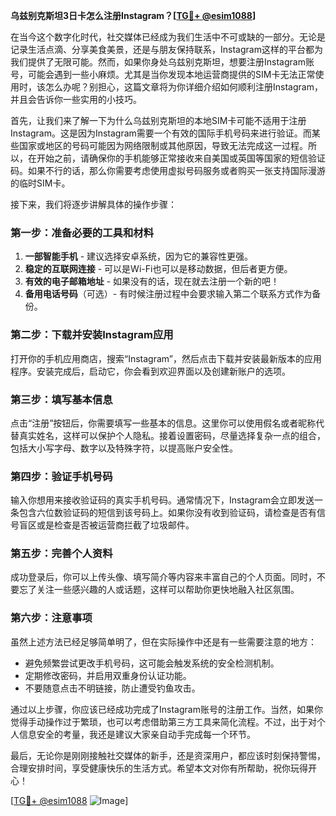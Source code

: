 **乌兹别克斯坦3日卡怎么注册Instagram？[[TG💪+ @esim1088](https://t.me/s/esim1088)]**

在当今这个数字化时代，社交媒体已经成为我们生活中不可或缺的一部分。无论是记录生活点滴、分享美食美景，还是与朋友保持联系，Instagram这样的平台都为我们提供了无限可能。然而，如果你身处乌兹别克斯坦，想要注册Instagram账号，可能会遇到一些小麻烦。尤其是当你发现本地运营商提供的SIM卡无法正常使用时，该怎么办呢？别担心，这篇文章将为你详细介绍如何顺利注册Instagram，并且会告诉你一些实用的小技巧。

首先，让我们来了解一下为什么乌兹别克斯坦的本地SIM卡可能不适用于注册Instagram。这是因为Instagram需要一个有效的国际手机号码来进行验证。而某些国家或地区的号码可能因为网络限制或其他原因，导致无法完成这一过程。所以，在开始之前，请确保你的手机能够正常接收来自美国或英国等国家的短信验证码。如果不行的话，那么你需要考虑使用虚拟号码服务或者购买一张支持国际漫游的临时SIM卡。

接下来，我们将逐步讲解具体的操作步骤：

### 第一步：准备必要的工具和材料

1. **一部智能手机** - 建议选择安卓系统，因为它的兼容性更强。
2. **稳定的互联网连接** - 可以是Wi-Fi也可以是移动数据，但后者更方便。
3. **有效的电子邮箱地址** - 如果没有的话，现在就去注册一个新的吧！
4. **备用电话号码**（可选）- 有时候注册过程中会要求输入第二个联系方式作为备份。

### 第二步：下载并安装Instagram应用

打开你的手机应用商店，搜索“Instagram”，然后点击下载并安装最新版本的应用程序。安装完成后，启动它，你会看到欢迎界面以及创建新账户的选项。

### 第三步：填写基本信息

点击“注册”按钮后，你需要填写一些基本的信息。这里你可以使用假名或者昵称代替真实姓名，这样可以保护个人隐私。接着设置密码，尽量选择复杂一点的组合，包括大小写字母、数字以及特殊字符，以提高账户安全性。

### 第四步：验证手机号码

输入你想用来接收验证码的真实手机号码。通常情况下，Instagram会立即发送一条包含六位数验证码的短信到该号码上。如果你没有收到验证码，请检查是否有信号盲区或是检查是否被运营商拦截了垃圾邮件。

### 第五步：完善个人资料

成功登录后，你可以上传头像、填写简介等内容来丰富自己的个人页面。同时，不要忘了关注一些感兴趣的人或话题，这样可以帮助你更快地融入社区氛围。

### 第六步：注意事项

虽然上述方法已经足够简单明了，但在实际操作中还是有一些需要注意的地方：

- 避免频繁尝试更改手机号码，这可能会触发系统的安全检测机制。
- 定期修改密码，并启用双重身份认证功能。
- 不要随意点击不明链接，防止遭受钓鱼攻击。

通过以上步骤，你应该已经成功完成了Instagram账号的注册工作。当然，如果你觉得手动操作过于繁琐，也可以考虑借助第三方工具来简化流程。不过，出于对个人信息安全的考量，我还是建议大家亲自动手完成每一个环节。

最后，无论你是刚刚接触社交媒体的新手，还是资深用户，都应该时刻保持警惕，合理安排时间，享受健康快乐的生活方式。希望本文对你有所帮助，祝你玩得开心！

[[TG💪+ @esim1088](https://t.me/s/esim1088) ![Image](https://i.postimg.cc/4NQfJmqS/Snipaste-2025-05-13-00-14-12.png)]